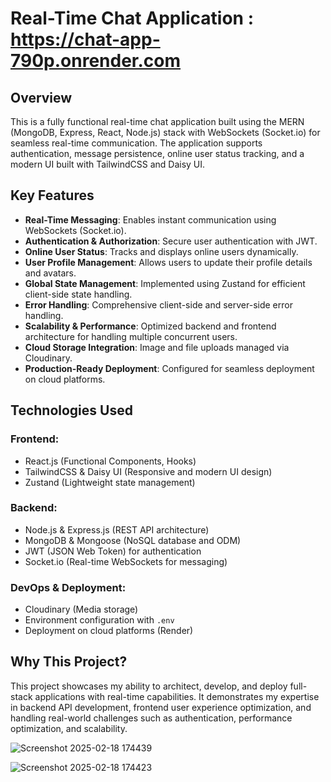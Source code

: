 # Real-Time Chat Application : https://chat-app-790p.onrender.com

## Overview
This is a fully functional real-time chat application built using the MERN (MongoDB, Express, React, Node.js) stack with WebSockets (Socket.io) for seamless real-time communication. The application supports authentication, message persistence, online user status tracking, and a modern UI built with TailwindCSS and Daisy UI.

## Key Features
- **Real-Time Messaging**: Enables instant communication using WebSockets (Socket.io).
- **Authentication & Authorization**: Secure user authentication with JWT.
- **Online User Status**: Tracks and displays online users dynamically.
- **User Profile Management**: Allows users to update their profile details and avatars.
- **Global State Management**: Implemented using Zustand for efficient client-side state handling.
- **Error Handling**: Comprehensive client-side and server-side error handling.
- **Scalability & Performance**: Optimized backend and frontend architecture for handling multiple concurrent users.
- **Cloud Storage Integration**: Image and file uploads managed via Cloudinary.
- **Production-Ready Deployment**: Configured for seamless deployment on cloud platforms.

## Technologies Used
### Frontend:
- React.js (Functional Components, Hooks)
- TailwindCSS & Daisy UI (Responsive and modern UI design)
- Zustand (Lightweight state management)

### Backend:
- Node.js & Express.js (REST API architecture)
- MongoDB & Mongoose (NoSQL database and ODM)
- JWT (JSON Web Token) for authentication
- Socket.io (Real-time WebSockets for messaging)

### DevOps & Deployment:
- Cloudinary (Media storage)
- Environment configuration with `.env`
- Deployment on cloud platforms (Render)

## Why This Project?
This project showcases my ability to architect, develop, and deploy full-stack applications with real-time capabilities. It demonstrates my expertise in backend API development, frontend user experience optimization, and handling real-world challenges such as authentication, performance optimization, and scalability.

![Screenshot 2025-02-18 174439](https://github.com/user-attachments/assets/28ff603c-0963-4614-8b26-6298fa395033)


![Screenshot 2025-02-18 174423](https://github.com/user-attachments/assets/8aa37758-baa4-47f4-ab26-3dd8bf87a580)
